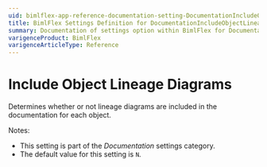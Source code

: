 ```yaml
---
uid: bimlflex-app-reference-documentation-setting-DocumentationIncludeObjectLineageDiagrams
title: BimlFlex Settings Definition for DocumentationIncludeObjectLineageDiagrams
summary: Documentation of settings option within BimlFlex for DocumentationIncludeObjectLineageDiagrams
varigenceProduct: BimlFlex
varigenceArticleType: Reference
---
```


# Include Object Lineage Diagrams

Determines whether or not lineage diagrams are included in the documentation for each object.

Notes:

* This setting is part of the *Documentation* settings category.
* The default value for this setting is `N`.
